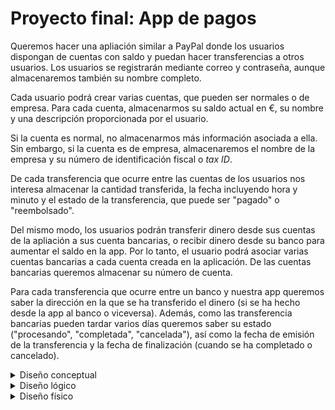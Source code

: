 # Proyecto final: App de pagos

Queremos hacer una apliación similar a PayPal donde los usuarios dispongan de
cuentas con saldo y puedan hacer transferencias a otros usuarios. Los
usuarios se registrarán mediante correo y contraseña, aunque almacenaremos
también su nombre completo.

Cada usuario podrá crear varias cuentas, que pueden ser normales o de empresa.
Para cada cuenta, almacenarmos su saldo actual en €, su nombre y una descripción
proporcionada por el usuario.

Si la cuenta es normal, no almacenarmos más información asociada a ella. Sin
embargo, si la cuenta es de empresa, almacenaremos el nombre de la empresa y
su número de identificación fiscal o *tax ID*.

De cada transferencia que ocurre entre las cuentas de los usuarios nos interesa
almacenar la cantidad transferida, la fecha incluyendo hora y minuto y el estado
de la transferencia, que puede ser "pagado" o "reembolsado".

Del mismo modo, los usuarios podrán transferir dinero desde sus cuentas de
la apliación a sus cuenta bancarias, o recibir dinero desde su banco
para aumentar el saldo en la app. Por lo tanto, el usuario podrá asociar
varias cuentas bancarias a cada cuenta creada en la aplicación. De las cuentas
bancarias queremos almacenar su número de cuenta.

Para cada transferencia que ocurre entre un banco y nuestra app queremos saber
la dirección en la que se ha transferido el dinero (si se ha hecho desde la app
al banco o viceversa). Además, como las transferencia bancarias pueden tardar
varios días queremos saber su estado ("procesando", "completada", "cancelada"),
así como la fecha de emisión de la transferencia y la fecha de finalización
(cuando se ha completado o cancelado).

<details>
<summary>Diseño conceptual</summary>
<br>
<img style="width: 100%;" src="./challenge/svg/RETO_diseño_conceptual.svg">
</details>

<details>
<summary>Diseño lógico</summary>
<br>
<img style="width: 100%;" src="./challenge/svg/RETO_diseño_logico.svg"> 
</details>

<details>
<summary>Diseño físico</summary>

```sql
CREATE TABLE users (
    id INT UNSIGNED AUTO_INCREMENT PRIMARY KEY,
    name VARCHAR(255),
    email VARCHAR(255) UNIQUE,
    password VARCHAR(255)
);

CREATE TABLE accounts (
    id INT UNSIGNED AUTO_INCREMENT PRIMARY KEY,
    user_id INT UNSIGNED NOT NULL,
    name VARCHAR(255) NOT NULL,
    description VARCHAR(512) NOT NULL,
    balance DECIMAL(12, 2) NOT NULL,

    FOREIGN KEY (user_id) REFERENCES users(id)
        ON UPDATE CASCADE
        ON DELETE RESTRICT
);

CREATE TABLE corporate_accounts (
    account_id INT UNSIGNED PRIMARY KEY,
    name VARCHAR(255) NOT NULL,
    tax_id VARCHAR(255) NOT NULL UNIQUE,

    FOREIGN KEY (account_id) REFERENCES accounts(id)
        ON UPDATE CASCADE
        ON DELETE RESTRICT
);

CREATE TABLE transfers (
    from_account_id INT UNSIGNED NOT NULL,
    to_account_id INT UNSIGNED NOT NULL,
    amount DECIMAL(12, 2) NOT NULL,
    date DATETIME NOT NULL,
    status ENUM("PAYED", "REFUNDED") NOT NULL,

    FOREIGN KEY (from_account_id) REFERENCES accounts(id)
        ON UPDATE CASCADE
        ON DELETE RESTRICT,

   FOREIGN KEY (to_account_id) REFERENCES accounts(id)
        ON UPDATE CASCADE
        ON DELETE RESTRICT
);

CREATE TABLE bank_accounts (
    id INT UNSIGNED AUTO_INCREMENT PRIMARY KEY,
    number VARCHAR(255) NOT NULL UNIQUE
);

CREATE TABLE bank_associations (
    bank_account_id INT UNSIGNED NOT NULL,
    account_id INT UNSIGNED NOT NULL,

    PRIMARY KEY (bank_account_id, account_id),

    FOREIGN KEY (account_id) REFERENCES accounts(id)
        ON UPDATE CASCADE
        ON DELETE RESTRICT,

    FOREIGN KEY (bank_account_id) REFERENCES bank_accounts(id)
        ON UPDATE CASCADE
        ON DELETE RESTRICT
);

CREATE TABLE bank_transfers (
    bank_account_id INT UNSIGNED NOT NULL,
    account_id INT UNSIGNED NOT NULL,
    direction ENUM("INCOMING", "OUTGOING") NOT NULL,
    start_date DATETIME NOT NULL,
    end_date DATETIME NOT NULL,
    status ENUM("PROCESSING", "COMPLETED", "CANCELED"),
    amount DECIMAL(12, 2),

    FOREIGN KEY (account_id) REFERENCES accounts(id)
        ON UPDATE CASCADE
        ON DELETE RESTRICT,

    FOREIGN KEY (bank_account_id) REFERENCES bank_accounts(id)
        ON UPDATE CASCADE
        ON DELETE RESTRICT
);
```
</details>